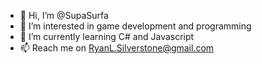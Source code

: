 - 👋 Hi, I’m @SupaSurfa
- 👀 I’m interested in game development and programming
- 🌱 I’m currently learning C# and Javascript
- 📫 Reach me on RyanL.Silverstone@gmail.com

<!---
SupaSurfa/SupaSurfa is a ✨ special ✨ repository because its `README.md` (this file) appears on your GitHub profile.
You can click the Preview link to take a look at your changes.
--->
